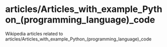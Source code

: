 # articles/Articles_with_example_Python_(programming_language)_code

Wikipedia articles related to articles/Articles_with_example_Python_(programming_language)_code